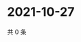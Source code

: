 # 2021-10-27

共 0 条

<!-- BEGIN WEIBO -->
<!-- 最后更新时间 Wed Oct 27 2021 18:00:37 GMT+0800 (China Standard Time) -->

<!-- END WEIBO -->

